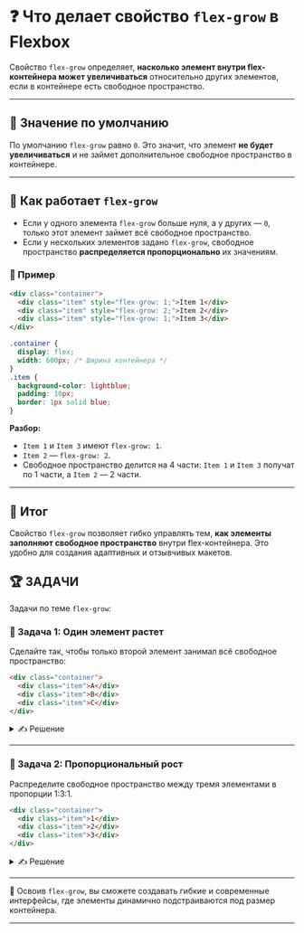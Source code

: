 # ❓ Что делает свойство `flex-grow` в Flexbox

Свойство `flex-grow` определяет, **насколько элемент внутри flex-контейнера может увеличиваться** относительно других элементов, если в контейнере есть свободное пространство.

---

## 🔹 Значение по умолчанию

По умолчанию `flex-grow` равно `0`. Это значит, что элемент **не будет увеличиваться** и не займет дополнительное свободное пространство в контейнере.

---

## 🔹 Как работает `flex-grow`

- Если у одного элемента `flex-grow` больше нуля, а у других — `0`, только этот элемент займет всё свободное пространство.
- Если у нескольких элементов задано `flex-grow`, свободное пространство **распределяется пропорционально** их значениям.

### 📌 Пример

```html
<div class="container">
  <div class="item" style="flex-grow: 1;">Item 1</div>
  <div class="item" style="flex-grow: 2;">Item 2</div>
  <div class="item" style="flex-grow: 1;">Item 3</div>
</div>
```

```css
.container {
  display: flex;
  width: 600px; /* Ширина контейнера */
}
.item {
  background-color: lightblue;
  padding: 10px;
  border: 1px solid blue;
}
```

**Разбор:**
- `Item 1` и `Item 3` имеют `flex-grow: 1`.
- `Item 2` — `flex-grow: 2`.
- Свободное пространство делится на 4 части: `Item 1` и `Item 3` получат по 1 части, а `Item 2` — 2 части.

---

## 🎯 Итог

Свойство `flex-grow` позволяет гибко управлять тем, **как элементы заполняют свободное пространство** внутри flex-контейнера. Это удобно для создания адаптивных и отзывчивых макетов.

## 🏆 ЗАДАЧИ

Задачи по теме `flex-grow`:

### 📌 Задача 1: Один элемент растет

Сделайте так, чтобы только второй элемент занимал всё свободное пространство:

```html
<div class="container">
  <div class="item">A</div>
  <div class="item">B</div>
  <div class="item">C</div>
</div>
```

<details>
<summary>✍ Решение</summary>

```css
.item:nth-child(2) {
  flex-grow: 1;
}
```

</details>

---

### 📌 Задача 2: Пропорциональный рост

Распределите свободное пространство между тремя элементами в пропорции 1:3:1.

```html
<div class="container">
  <div class="item">1</div>
  <div class="item">2</div>
  <div class="item">3</div>
</div>
```

<details>
<summary>✍ Решение</summary>

```css
.item:nth-child(1),
.item:nth-child(3) {
  flex-grow: 1;
}
.item:nth-child(2) {
  flex-grow: 3;
}
```

</details>

---

🎉 Освоив `flex-grow`, вы сможете создавать гибкие и современные интерфейсы, где элементы динамично подстраиваются под размер контейнера. 

---
